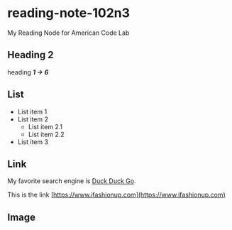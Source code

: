 # reading-note-102n3
My Reading Node for American Code Lab

## Heading 2

heading ***1 -> 6***

## List 

- List item 1
- List item 2
  - List item 2.1
  - List item 2.2
- List item 3

## Link

My favorite search engine is [Duck Duck Go](https://duckduckgo.com).

This is the link [https://www.ifashionup.com](https://www.ifashionup.com)

## Image
